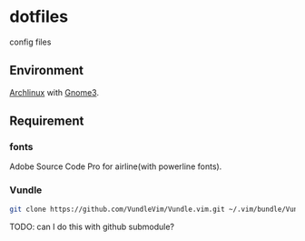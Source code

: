 # dotfiles
config files

## Environment
[Archlinux][] with [Gnome3][].

## Requirement

### fonts

Adobe Source Code Pro for airline(with powerline fonts). 

### Vundle

```sh
git clone https://github.com/VundleVim/Vundle.vim.git ~/.vim/bundle/Vundle.vim
```

TODO: can I do this with github submodule?

[Archlinux]: www.archlinux.org
[Gnome3]: www.gnome.org
